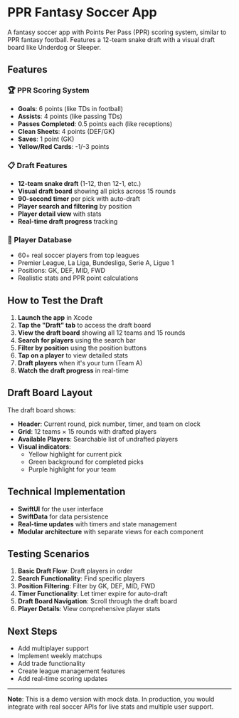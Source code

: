 # PPR Fantasy Soccer App

A fantasy soccer app with Points Per Pass (PPR) scoring system, similar to PPR fantasy football. Features a 12-team snake draft with a visual draft board like Underdog or Sleeper.

## Features

### 🏆 PPR Scoring System
- **Goals**: 6 points (like TDs in football)
- **Assists**: 4 points (like passing TDs)
- **Passes Completed**: 0.5 points each (like receptions)
- **Clean Sheets**: 4 points (DEF/GK)
- **Saves**: 1 point (GK)
- **Yellow/Red Cards**: -1/-3 points

### 📋 Draft Features
- **12-team snake draft** (1-12, then 12-1, etc.)
- **Visual draft board** showing all picks across 15 rounds
- **90-second timer** per pick with auto-draft
- **Player search and filtering** by position
- **Player detail view** with stats
- **Real-time draft progress** tracking

### 👥 Player Database
- 60+ real soccer players from top leagues
- Premier League, La Liga, Bundesliga, Serie A, Ligue 1
- Positions: GK, DEF, MID, FWD
- Realistic stats and PPR point calculations

## How to Test the Draft

1. **Launch the app** in Xcode
2. **Tap the "Draft" tab** to access the draft board
3. **View the draft board** showing all 12 teams and 15 rounds
4. **Search for players** using the search bar
5. **Filter by position** using the position buttons
6. **Tap on a player** to view detailed stats
7. **Draft players** when it's your turn (Team A)
8. **Watch the draft progress** in real-time

## Draft Board Layout

The draft board shows:
- **Header**: Current round, pick number, timer, and team on clock
- **Grid**: 12 teams × 15 rounds with drafted players
- **Available Players**: Searchable list of undrafted players
- **Visual indicators**: 
  - Yellow highlight for current pick
  - Green background for completed picks
  - Purple highlight for your team

## Technical Implementation

- **SwiftUI** for the user interface
- **SwiftData** for data persistence
- **Real-time updates** with timers and state management
- **Modular architecture** with separate views for each component

## Testing Scenarios

1. **Basic Draft Flow**: Draft players in order
2. **Search Functionality**: Find specific players
3. **Position Filtering**: Filter by GK, DEF, MID, FWD
4. **Timer Functionality**: Let timer expire for auto-draft
5. **Draft Board Navigation**: Scroll through the draft board
6. **Player Details**: View comprehensive player stats

## Next Steps

- Add multiplayer support
- Implement weekly matchups
- Add trade functionality
- Create league management features
- Add real-time scoring updates

---

**Note**: This is a demo version with mock data. In production, you would integrate with real soccer APIs for live stats and multiple user support. 